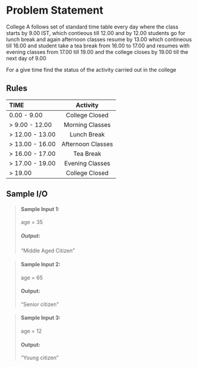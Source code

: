 # Problem Statement   

College A follows set of standard time table every day where the class starts by 9.00 IST, which contieous till 12.00 and by 12.00 students go for lunch break and again afternoon classes resume by 13.00 which contineous till 16.00 and student take a tea break from 16.00 to 17.00 and resumes with evening classes from 17.00 till 19.00 and the college closes by 19.00 till the next day of 9.00 

For a give time find the status of the activity carried out in the college 

## Rules

| TIME      | Activity |
| :---        |    :----:   | 
| 0.00 - 9.00  | College Closed       | 
|  > 9.00 - 12.00   | Morning Classes     | 
|  > 12.00 - 13.00   | Lunch Break    | 
|  > 13.00 - 16.00   | Afternoon Classes  | 
|  > 16.00 - 17.00   | Tea Break  | 
|  > 17.00 - 19.00   | Evening Classes  | 
|  > 19.00   | College Closed | 


## Sample I/O

> #### Sample Input 1:
> age = 35
>
> ##### Output:
> “Middle Aged Citizen”

> #### Sample Input 2:
> age = 65
>
> #### Output:
> “Senior citizen”

> #### Sample Input 3:
> age = 12
>
> #### Output:
> “Young citizen”

